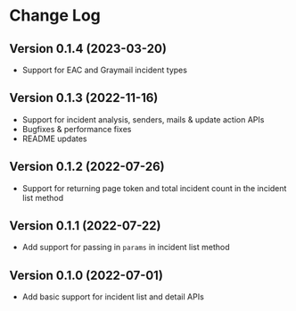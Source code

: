 # Change Log

## Version 0.1.4 (2023-03-20)

* Support for EAC and Graymail incident types
## Version 0.1.3 (2022-11-16)

* Support for incident analysis, senders, mails & update action APIs
* Bugfixes & performance fixes
* README updates

## Version 0.1.2 (2022-07-26)

* Support for returning page token and total incident count in the incident list method

## Version 0.1.1 (2022-07-22)

* Add support for passing in `params` in incident list method

## Version 0.1.0 (2022-07-01)

* Add basic support for incident list and detail APIs
